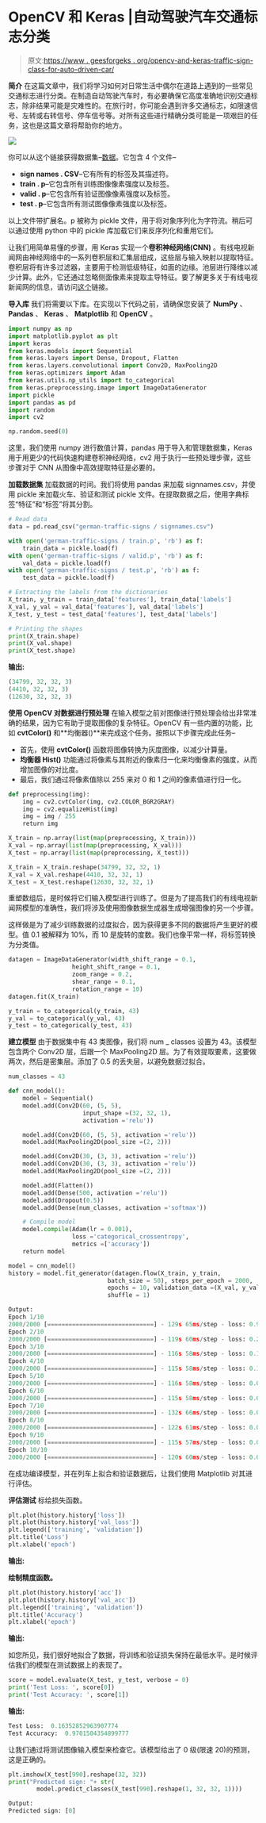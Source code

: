 # OpenCV 和 Keras |自动驾驶汽车交通标志分类

> 原文:[https://www . geesforgeks . org/opencv-and-keras-traffic-sign-class-for-auto-driven-car/](https://www.geeksforgeeks.org/opencv-and-keras-traffic-sign-classification-for-self-driving-car/)

**简介**
在这篇文章中，我们将学习如何对日常生活中偶尔在道路上遇到的一些常见交通标志进行分类。在制造自动驾驶汽车时，有必要确保它高度准确地识别交通标志，除非结果可能是灾难性的。在旅行时，你可能会遇到许多交通标志，如限速信号、左转或右转信号、停车信号等。对所有这些进行精确分类可能是一项艰巨的任务，这也是这篇文章将帮助你的地方。

![](img/5060a30170bf7ac16a3c325d638b00eb.png)

你可以从这个链接获得数据集–[数据](https://bitbucket.org/jadslim/german-traffic-signs/src/master/)。它包含 4 个文件–

*   **sign names . CSV**–它有所有的标签及其描述符。
*   **train . p**–它包含所有训练图像像素强度以及标签。
*   **valid . p**–它包含所有验证图像像素强度以及标签。
*   **test . p**–它包含所有测试图像像素强度以及标签。

以上文件带扩展名。p 被称为 pickle 文件，用于将对象序列化为字符流。稍后可以通过使用 python 中的 pickle 库加载它们来反序列化和重用它们。

让我们用简单易懂的步骤，用 Keras 实现一个**卷积神经网络(CNN)** 。有线电视新闻网由神经网络中的一系列卷积层和汇集层组成，这些层与输入映射以提取特征。卷积层将有许多过滤器，主要用于检测低级特征，如面的边缘。池层进行降维以减少计算。此外，它还通过忽略侧面像素来提取主导特征。要了解更多关于有线电视新闻网的信息，请访问[这个](https://en.wikipedia.org/wiki/Convolutional_neural_network)链接。

**导入库**
我们将需要以下库。在实现以下代码之前，请确保您安装了 **NumPy** 、 **Pandas** 、 **Keras** 、 **Matplotlib** 和 **OpenCV** 。

```py
import numpy as np
import matplotlib.pyplot as plt
import keras
from keras.models import Sequential
from keras.layers import Dense, Dropout, Flatten
from keras.layers.convolutional import Conv2D, MaxPooling2D
from keras.optimizers import Adam
from keras.utils.np_utils import to_categorical
from keras.preprocessing.image import ImageDataGenerator
import pickle
import pandas as pd
import random
import cv2

np.random.seed(0)
```

这里，我们使用 numpy 进行数值计算，pandas 用于导入和管理数据集，Keras 用于用更少的代码快速构建卷积神经网络，cv2 用于执行一些预处理步骤，这些步骤对于 CNN 从图像中高效提取特征是必要的。

**加载数据集**
加载数据的时间。我们将使用 pandas 来加载 signnames.csv，并使用 pickle 来加载火车、验证和测试 pickle 文件。在提取数据之后，使用字典标签“特征”和“标签”将其分割。

```py
# Read data
data = pd.read_csv("german-traffic-signs / signnames.csv")

with open('german-traffic-signs / train.p', 'rb') as f:
    train_data = pickle.load(f)
with open('german-traffic-signs / valid.p', 'rb') as f:
    val_data = pickle.load(f)
with open('german-traffic-signs / test.p', 'rb') as f:
    test_data = pickle.load(f)

# Extracting the labels from the dictionaries
X_train, y_train = train_data['features'], train_data['labels']
X_val, y_val = val_data['features'], val_data['labels']
X_test, y_test = test_data['features'], test_data['labels']

# Printing the shapes
print(X_train.shape)
print(X_val.shape)
print(X_test.shape)
```

**输出:**

```py
(34799, 32, 32, 3)
(4410, 32, 32, 3)
(12630, 32, 32, 3)

```

**使用 OpenCV 对数据进行预处理**
在输入模型之前对图像进行预处理会给出非常准确的结果，因为它有助于提取图像的复杂特征。OpenCV 有一些内置的功能，比如 **cvtColor()** 和**均衡器()**来完成这个任务。按照以下步骤完成此任务–

*   首先，使用 **cvtColor()** 函数将图像转换为灰度图像，以减少计算量。
*   **均衡器 Hist()** 功能通过将像素与其附近的像素归一化来均衡像素的强度，从而增加图像的对比度。
*   最后，我们通过将像素值除以 255 来对 0 和 1 之间的像素值进行归一化。

```py
def preprocessing(img):
    img = cv2.cvtColor(img, cv2.COLOR_BGR2GRAY)
    img = cv2.equalizeHist(img)
    img = img / 255
    return img

X_train = np.array(list(map(preprocessing, X_train)))
X_val = np.array(list(map(preprocessing, X_val)))
X_test = np.array(list(map(preprocessing, X_test)))

X_train = X_train.reshape(34799, 32, 32, 1)
X_val = X_val.reshape(4410, 32, 32, 1)
X_test = X_test.reshape(12630, 32, 32, 1)
```

重塑数组后，是时候将它们输入模型进行训练了。但是为了提高我们的有线电视新闻网模型的准确性，我们将涉及使用图像数据生成器生成增强图像的另一个步骤。

这样做是为了减少训练数据的过度拟合，因为获得更多不同的数据将产生更好的模型。值 0.1 被解释为 10%，而 10 是旋转的度数。我们也像平常一样，将标签转换为分类值。

```py
datagen = ImageDataGenerator(width_shift_range = 0.1, 
                  height_shift_range = 0.1, 
                  zoom_range = 0.2, 
                  shear_range = 0.1, 
                  rotation_range = 10)
datagen.fit(X_train)

y_train = to_categorical(y_train, 43)
y_val = to_categorical(y_val, 43)
y_test = to_categorical(y_test, 43)
```

**建立模型**
由于数据集中有 43 类图像，我们将 num _ classes 设置为 43。该模型包含两个 Conv2D 层，后跟一个 MaxPooling2D 层。为了有效提取要素，这要做两次，然后是密集层。添加了 0.5 的丢失层，以避免数据过拟合。

```py
num_classes = 43

def cnn_model():
    model = Sequential()
    model.add(Conv2D(60, (5, 5), 
                     input_shape =(32, 32, 1), 
                     activation ='relu'))

    model.add(Conv2D(60, (5, 5), activation ='relu'))
    model.add(MaxPooling2D(pool_size =(2, 2)))

    model.add(Conv2D(30, (3, 3), activation ='relu'))
    model.add(Conv2D(30, (3, 3), activation ='relu'))
    model.add(MaxPooling2D(pool_size =(2, 2)))

    model.add(Flatten())
    model.add(Dense(500, activation ='relu'))
    model.add(Dropout(0.5))
    model.add(Dense(num_classes, activation ='softmax'))

    # Compile model
    model.compile(Adam(lr = 0.001), 
                  loss ='categorical_crossentropy', 
                  metrics =['accuracy'])
    return model

model = cnn_model()
history = model.fit_generator(datagen.flow(X_train, y_train, 
                            batch_size = 50), steps_per_epoch = 2000, 
                            epochs = 10, validation_data =(X_val, y_val), 
                            shuffle = 1)
```

```py
Output:
Epoch 1/10
2000/2000 [==============================] - 129s 65ms/step - loss: 0.9130 - acc: 0.7322 - val_loss: 0.0984 - val_acc: 0.9669
Epoch 2/10
2000/2000 [==============================] - 119s 60ms/step - loss: 0.2084 - acc: 0.9352 - val_loss: 0.0609 - val_acc: 0.9803
Epoch 3/10
2000/2000 [==============================] - 116s 58ms/step - loss: 0.1399 - acc: 0.9562 - val_loss: 0.0409 - val_acc: 0.9878
Epoch 4/10
2000/2000 [==============================] - 115s 58ms/step - loss: 0.1066 - acc: 0.9672 - val_loss: 0.0262 - val_acc: 0.9925
Epoch 5/10
2000/2000 [==============================] - 116s 58ms/step - loss: 0.0890 - acc: 0.9726 - val_loss: 0.0268 - val_acc: 0.9925
Epoch 6/10
2000/2000 [==============================] - 115s 58ms/step - loss: 0.0777 - acc: 0.9756 - val_loss: 0.0237 - val_acc: 0.9927
Epoch 7/10
2000/2000 [==============================] - 132s 66ms/step - loss: 0.0700 - acc: 0.9779 - val_loss: 0.0327 - val_acc: 0.9900
Epoch 8/10
2000/2000 [==============================] - 122s 61ms/step - loss: 0.0618 - acc: 0.9812 - val_loss: 0.0267 - val_acc: 0.9914
Epoch 9/10
2000/2000 [==============================] - 115s 57ms/step - loss: 0.0565 - acc: 0.9830 - val_loss: 0.0146 - val_acc: 0.9957
Epoch 10/10
2000/2000 [==============================] - 120s 60ms/step - loss: 0.0577 - acc: 0.9828 - val_loss: 0.0222 - val_acc: 0.9939

```

在成功编译模型，并在列车上拟合和验证数据后，让我们使用 Matplotlib 对其进行评估。

**评估测试**
标绘损失函数。

```py
plt.plot(history.history['loss'])
plt.plot(history.history['val_loss'])
plt.legend(['training', 'validation'])
plt.title('Loss')
plt.xlabel('epoch')
```

 **输出:**

**绘制精度函数。**

```py
plt.plot(history.history['acc'])
plt.plot(history.history['val_acc'])
plt.legend(['training', 'validation'])
plt.title('Accuracy')
plt.xlabel('epoch')
```

**输出:**

如您所见，我们很好地拟合了数据，将训练和验证损失保持在最低水平。是时候评估我们的模型在测试数据上的表现了。

```py
score = model.evaluate(X_test, y_test, verbose = 0)
print('Test Loss: ', score[0])
print('Test Accuracy: ', score[1])
```

**输出:**

```py
Test Loss:  0.16352852963907774
Test Accuracy:  0.9701504354899777

```

让我们通过将测试图像输入模型来检查它。该模型给出了 0 级(限速 20)的预测，这是正确的。

```py
plt.imshow(X_test[990].reshape(32, 32))
print("Predicted sign: "+ str(
        model.predict_classes(X_test[990].reshape(1, 32, 32, 1))))
```

```py
Output:
Predicted sign: [0]

```